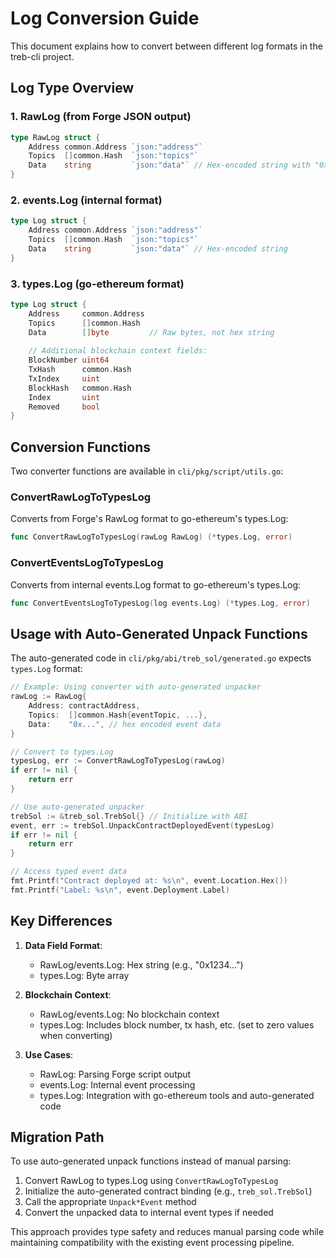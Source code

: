 # Log Conversion Guide

This document explains how to convert between different log formats in the treb-cli project.

## Log Type Overview

### 1. RawLog (from Forge JSON output)
```go
type RawLog struct {
    Address common.Address `json:"address"`
    Topics  []common.Hash  `json:"topics"`
    Data    string         `json:"data"` // Hex-encoded string with "0x" prefix
}
```

### 2. events.Log (internal format)
```go
type Log struct {
    Address common.Address `json:"address"`
    Topics  []common.Hash  `json:"topics"`
    Data    string         `json:"data"` // Hex-encoded string
}
```

### 3. types.Log (go-ethereum format)
```go
type Log struct {
    Address     common.Address
    Topics      []common.Hash
    Data        []byte         // Raw bytes, not hex string
    
    // Additional blockchain context fields:
    BlockNumber uint64
    TxHash      common.Hash
    TxIndex     uint
    BlockHash   common.Hash
    Index       uint
    Removed     bool
}
```

## Conversion Functions

Two converter functions are available in `cli/pkg/script/utils.go`:

### ConvertRawLogToTypesLog
Converts from Forge's RawLog format to go-ethereum's types.Log:
```go
func ConvertRawLogToTypesLog(rawLog RawLog) (*types.Log, error)
```

### ConvertEventsLogToTypesLog
Converts from internal events.Log format to go-ethereum's types.Log:
```go
func ConvertEventsLogToTypesLog(log events.Log) (*types.Log, error)
```

## Usage with Auto-Generated Unpack Functions

The auto-generated code in `cli/pkg/abi/treb_sol/generated.go` expects `types.Log` format:

```go
// Example: Using converter with auto-generated unpacker
rawLog := RawLog{
    Address: contractAddress,
    Topics:  []common.Hash{eventTopic, ...},
    Data:    "0x...", // hex encoded event data
}

// Convert to types.Log
typesLog, err := ConvertRawLogToTypesLog(rawLog)
if err != nil {
    return err
}

// Use auto-generated unpacker
trebSol := &treb_sol.TrebSol{} // Initialize with ABI
event, err := trebSol.UnpackContractDeployedEvent(typesLog)
if err != nil {
    return err
}

// Access typed event data
fmt.Printf("Contract deployed at: %s\n", event.Location.Hex())
fmt.Printf("Label: %s\n", event.Deployment.Label)
```

## Key Differences

1. **Data Field Format**:
   - RawLog/events.Log: Hex string (e.g., "0x1234...")
   - types.Log: Byte array

2. **Blockchain Context**:
   - RawLog/events.Log: No blockchain context
   - types.Log: Includes block number, tx hash, etc. (set to zero values when converting)

3. **Use Cases**:
   - RawLog: Parsing Forge script output
   - events.Log: Internal event processing
   - types.Log: Integration with go-ethereum tools and auto-generated code

## Migration Path

To use auto-generated unpack functions instead of manual parsing:

1. Convert RawLog to types.Log using `ConvertRawLogToTypesLog`
2. Initialize the auto-generated contract binding (e.g., `treb_sol.TrebSol`)
3. Call the appropriate `Unpack*Event` method
4. Convert the unpacked data to internal event types if needed

This approach provides type safety and reduces manual parsing code while maintaining compatibility with the existing event processing pipeline.